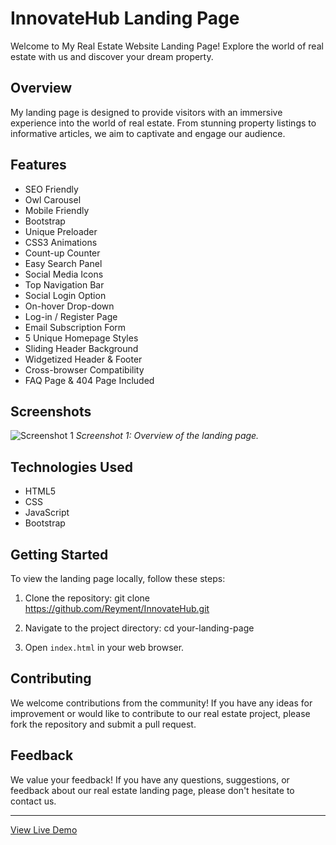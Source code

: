 

# InnovateHub Landing Page

Welcome to My Real Estate Website Landing Page! Explore the world of real estate with us and discover your dream property.

## Overview

My landing page is designed to provide visitors with an immersive experience into the world of real estate. From stunning property listings to informative articles, we aim to captivate and engage our audience.

## Features

- SEO Friendly
- Owl Carousel
- Mobile Friendly
- Bootstrap
- Unique Preloader
- CSS3 Animations
- Count-up Counter
- Easy Search Panel
- Social Media Icons
- Top Navigation Bar
- Social Login Option
- On-hover Drop-down
- Log-in / Register Page
- Email Subscription Form
- 5 Unique Homepage Styles
- Sliding Header Background
- Widgetized Header & Footer
- Cross-browser Compatibility
- FAQ Page & 404 Page Included

## Screenshots

![Screenshot 1](/src/images/homepage.png)
*Screenshot 1: Overview of the landing page.*


## Technologies Used

- HTML5
- CSS
- JavaScript
- Bootstrap
  

## Getting Started

To view the landing page locally, follow these steps:

1. Clone the repository:
   git clone https://github.com/Reyment/InnovateHub.git
   
3. Navigate to the project directory:
	cd your-landing-page

3. Open `index.html` in your web browser.


## Contributing

We welcome contributions from the community! If you have any ideas for improvement or would like to contribute to our real estate project, please fork the repository and submit a pull request.

## Feedback

We value your feedback! If you have any questions, suggestions, or feedback about our real estate landing page, please don't hesitate to contact us.


---

[View Live Demo](https://example-convert-figma-html-1.vercel.app/)



